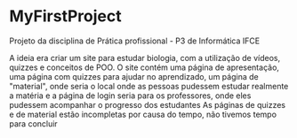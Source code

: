 # MyFirstProject
Projeto da disciplina de Prática profissional - P3 de Informática IFCE


A ideia era criar um site para estudar biologia, com a utilização de vídeos, quizzes e conceitos de POO. O site contém uma página de apresentação, uma página com quizzes para ajudar no aprendizado, um página de "material", onde seria o local onde as pessoas pudessem estudar realmente a matéria e a página de login seria para os professores, onde eles pudessem acompanhar o progresso dos estudantes
As páginas de quizzes e de material estão incompletas por causa do tempo, não tivemos tempo para concluir
